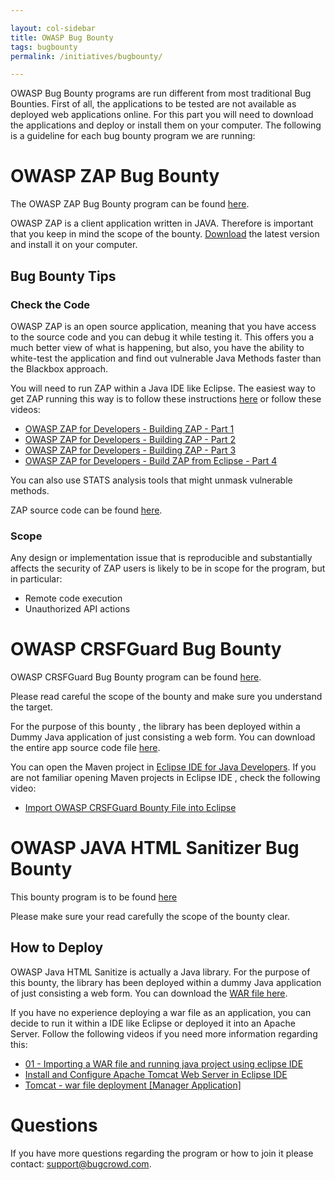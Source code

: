 ```yaml
---

layout: col-sidebar
title: OWASP Bug Bounty
tags: bugbounty
permalink: /initiatives/bugbounty/

---
```


OWASP Bug Bounty programs are run different from most traditional Bug Bounties. First of all, the applications to be tested are not available as deployed web applications online. For this part you will need to download the applications and deploy or install them on your computer. The following is a guideline for each bug bounty program we are running:

# OWASP ZAP Bug Bounty
The OWASP ZAP Bug Bounty program can be found [here](https://bugcrowd.com/owaspzap).

OWASP ZAP is a client application written in JAVA. Therefore is important that you keep in mind the scope of the bounty.
[Download](https://www.zaproxy.org/download/) the latest version and install it on your computer.

## Bug Bounty Tips

### Check the Code
OWASP ZAP is an open source application, meaning that you have access to the source code and you can debug it while testing it. This offers you a much better view of what is happening, but also, you have the ability to white-test the application and find out vulnerable Java Methods faster than the Blackbox approach.

You will need to run ZAP within a Java IDE like Eclipse. The easiest way to get ZAP running this way is to follow these instructions [here](https://www.zaproxy.org/docs/developer/) or follow these videos:

- [OWASP ZAP for Developers - Building ZAP - Part 1](https://www.youtube.com/watch?v=1UsH1jSnE3c)
- [OWASP ZAP for Developers - Building ZAP - Part 2](https://www.youtube.com/watch?v=qhm1g1klyas)
- [OWASP ZAP for Developers - Building ZAP - Part 3](https://www.youtube.com/watch?v=xevZ7n7ETMI)
- [OWASP ZAP for Developers - Build ZAP from Eclipse - Part 4](https://www.youtube.com/watch?v=n9mQASWRcps)

You can also use STATS analysis tools that might unmask vulnerable methods.

ZAP source code can be found [here](https://github.com/zaproxy/zaproxy/).

### Scope

Any design or implementation issue that is reproducible and substantially affects the security of ZAP users is likely to be in scope for the program, but in particular:

- Remote code execution
- Unauthorized API actions

# OWASP CRSFGuard Bug Bounty
OWASP CRSFGuard Bug Bounty program can be found [here](https://bugcrowd.com/owaspcrsfguard).

Please read careful the scope of the bounty and make sure you understand the target.

For the purpose of this bounty , the library has been deployed within a Dummy Java application of just consisting a web form. You can download the entire app source code file [here](https://github.com/OWASP/OWASPBugBounty/blob/master/CRSFGuard/bountyguard.zip).

You can open the Maven project in [Eclipse IDE for Java Developers](https://www.eclipse.org/downloads/packages/eclipse-ide-java-developers/lunasr2). If you are not familiar opening Maven projects in Eclipse IDE , check the following video:

- [Import OWASP CRSFGuard Bounty File into Eclipse](https://www.youtube.com/watch?v=xWXPJexUPHg)

# OWASP JAVA HTML Sanitizer Bug Bounty
This bounty program is to be found [here](https://bugcrowd.com/owaspjavasanitizer)

Please make sure your read carefully the scope of the bounty clear.

## How to Deploy

OWASP Java HTML Sanitize is actually a Java library. For the purpose of this bounty, the library has been deployed within a dummy Java application of just consisting a web form. You can download the [WAR file here](https://github.com/OWASP/OWASPBugBounty/tree/master/JavaHTMLSanitizer/war-files).

If you have no experience deploying a war file as an application, you can decide to run it within a IDE like Eclipse or deployed it into an Apache Server. Follow the following videos if you need more information regarding this:

- [01 - Importing a WAR file and running java project using eclipse IDE](https://www.youtube.com/watch?v=GBKzjMwQMoQ)
- [Install and Configure Apache Tomcat Web Server in Eclipse IDE](https://www.youtube.com/watch?v=kLgquZ2FiuQ)
- [Tomcat - war file deployment [Manager Application]](https://www.youtube.com/watch?v=9X9DA8oVodk)

# Questions

If you have more questions regarding the program or how to join it please contact: [support@bugcrowd.com](mailto:support@bugcrowd.com).
